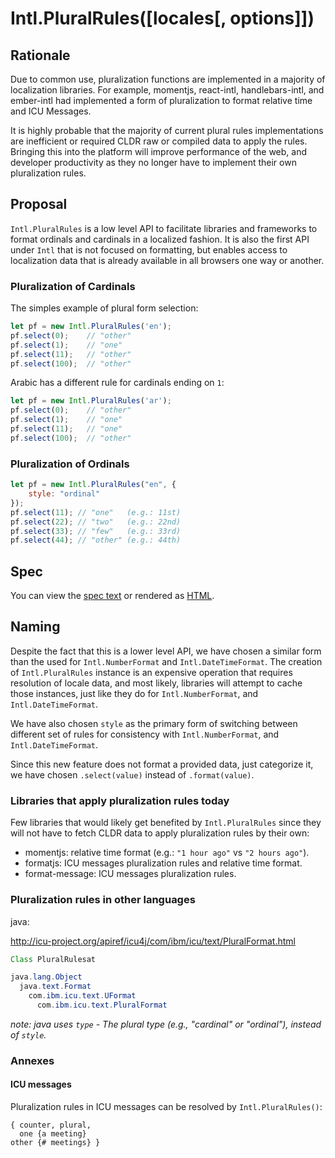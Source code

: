 # Intl.PluralRules([locales[, options]])

## Rationale

Due to common use, pluralization functions are implemented in a majority of localization libraries. For example, momentjs, react-intl, handlebars-intl, and ember-intl had implemented a form of pluralization to format relative time and ICU Messages.

It is highly probable that the majority of current plural rules implementations are inefficient or required CLDR raw or compiled data to apply the rules. Bringing this into the platform will improve performance of the web, and developer productivity as they no longer have to implement their own pluralization rules.

## Proposal

`Intl.PluralRules` is a low level API to facilitate libraries and frameworks to format ordinals and cardinals in a localized fashion. It is also the first API under `Intl` that is not focused on formatting, but enables access to localization data that is already available in all browsers one way or another.

### Pluralization of Cardinals

The simples example of plural form selection:

```javascript
let pf = new Intl.PluralRules('en');
pf.select(0);    // "other"
pf.select(1);    // "one"
pf.select(11);   // "other"
pf.select(100);  // "other"
```

Arabic has a different rule for cardinals ending on `1`:

```javascript
let pf = new Intl.PluralRules('ar');
pf.select(0);    // "other"
pf.select(1);    // "one"
pf.select(11);   // "one"
pf.select(100);  // "other"
```

### Pluralization of Ordinals

```javascript
let pf = new Intl.PluralRules("en", {
    style: "ordinal"
});
pf.select(11); // "one"   (e.g.: 11st)
pf.select(22); // "two"   (e.g.: 22nd)
pf.select(33); // "few"   (e.g.: 33rd)
pf.select(44); // "other" (e.g.: 44th)
```

## Spec
You can view the [spec text](spec/pluralrules.html) or rendered as [HTML](https://rawgit.com/caridy/intl-plural-rules-spec/master/index.html).

## Naming

Despite the fact that this is a lower level API, we have chosen a similar form than the used for `Intl.NumberFormat` and `Intl.DateTimeFormat`. The creation of `Intl.PluralRules` instance is an expensive operation that requires resolution of locale data, and most likely, libraries will attempt to cache those instances, just like they do for `Intl.NumberFormat`, and `Intl.DateTimeFormat`.

We have also chosen `style` as the primary form of switching between different set of rules for consistency with `Intl.NumberFormat`, and `Intl.DateTimeFormat`.

Since this new feature does not format a provided data, just categorize it, we have chosen `.select(value)` instead of `.format(value)`.

### Libraries that apply pluralization rules today

Few libraries that would likely get benefited by `Intl.PluralRules` since they will not have to fetch CLDR data to apply pluralization rules by their own:

* momentjs: relative time format (e.g.: `"1 hour ago"` vs `"2 hours ago"`).
* formatjs: ICU messages pluralization rules and relative time format.
* format-message: ICU messages pluralization rules.

### Pluralization rules in other languages

java:

http://icu-project.org/apiref/icu4j/com/ibm/icu/text/PluralFormat.html

```java
Class PluralRulesat

java.lang.Object
  java.text.Format
    com.ibm.icu.text.UFormat
      com.ibm.icu.text.PluralFormat
```

_note: java uses `type` - The plural type (e.g., "cardinal" or "ordinal"), instead of `style`._

### Annexes

#### ICU messages

Pluralization rules in ICU messages can be resolved by `Intl.PluralRules()`:

```
{ counter, plural,
  one {a meeting}
other {# meetings} }
```

